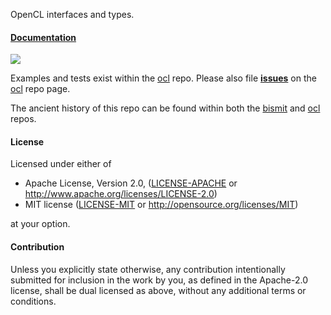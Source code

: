 OpenCL interfaces and types.

#### [Documentation](http://doc.cogciprocate.com/ocl_core/ocl_core/)

[![](http://meritbadge.herokuapp.com/ocl_core)](https://crates.io/crates/ocl_core)

Examples and tests exist within the [ocl](https://github.com/cogciprocate/ocl) repo. Please also file **[issues](https://github.com/cogciprocate/ocl/issues)** on the [ocl](https://github.com/cogciprocate/ocl) repo page.

The ancient history of this repo can be found within both the [bismit](https://github.com/cogciprocate/bismit) and [ocl](https://github.com/cogciprocate/ocl) repos.


#### License

Licensed under either of

 * Apache License, Version 2.0, ([LICENSE-APACHE](LICENSE-APACHE) or http://www.apache.org/licenses/LICENSE-2.0)
 * MIT license ([LICENSE-MIT](LICENSE-MIT) or http://opensource.org/licenses/MIT)

at your option.

#### Contribution

Unless you explicitly state otherwise, any contribution intentionally submitted
for inclusion in the work by you, as defined in the Apache-2.0 license, shall be dual licensed as above, without any
additional terms or conditions.
